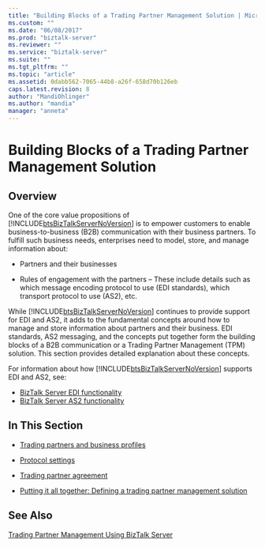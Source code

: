 ```yaml
---
title: "Building Blocks of a Trading Partner Management Solution | Microsoft Docs"
ms.custom: ""
ms.date: "06/08/2017"
ms.prod: "biztalk-server"
ms.reviewer: ""
ms.service: "biztalk-server"
ms.suite: ""
ms.tgt_pltfrm: ""
ms.topic: "article"
ms.assetid: 0dabb562-7065-44b8-a26f-658d70b126eb
caps.latest.revision: 8
author: "MandiOhlinger"
ms.author: "mandia"
manager: "anneta"
---
```

# Building Blocks of a Trading Partner Management Solution
## Overview
One of the core value propositions of [!INCLUDE[btsBizTalkServerNoVersion](../includes/btsbiztalkservernoversion-md.md)] is to empower customers to enable business-to-business (B2B) communication with their business partners. To fulfill such business needs, enterprises need to model, store, and manage information about:  
  
-   Partners and their businesses  
  
-   Rules of engagement with the partners – These include details such as which message encoding protocol to use (EDI standards), which transport protocol to use (AS2), etc.  
  
 While [!INCLUDE[btsBizTalkServerNoVersion](../includes/btsbiztalkservernoversion-md.md)] continues to provide support for EDI and AS2, it adds to the fundamental concepts around how to manage and store information about partners and their business. EDI standards, AS2 messaging, and the concepts put together form the building blocks of a B2B communication or a Trading Partner Management (TPM) solution. This section provides detailed explanation about these concepts. 
 
 For information about how [!INCLUDE[btsBizTalkServerNoVersion](../includes/btsbiztalkservernoversion-md.md)] supports EDI and AS2, see:
 
 - [BizTalk Server EDI functionality](../core/biztalk-server-edi-functionality.md)
 - [BizTalk Server AS2 functionality](../core/biztalk-server-as2-functionality.md)
  
## In This Section  
  
-   [Trading partners and business profiles](../core/trading-partners-and-business-profiles.md)
  
-   [Protocol settings](../core/protocol-settings.md)  
  
-   [Trading partner agreement](../core/trading-partner-agreement.md)  
  
-   [Putting it all together: Defining a trading partner management solution](../core/putting-it-all-together-defining-a-trading-partner-management-solution.md)  
  
## See Also  
 [Trading Partner Management Using BizTalk Server](../core/trading-partner-management-using-biztalk-server.md)
